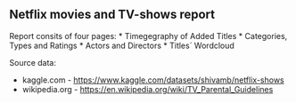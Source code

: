 ## Netflix movies and TV-shows report

Report consits of four pages:
    * Timegegraphy of Added Titles
    * Categories, Types and Ratings
    * Actors and Directors
    * Titles´ Wordcloud 

Source data:
- kaggle.com - https://www.kaggle.com/datasets/shivamb/netflix-shows
- wikipedia.org - https://en.wikipedia.org/wiki/TV_Parental_Guidelines